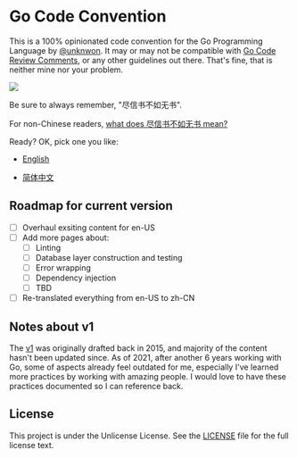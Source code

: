 # Go Code Convention

This is a 100% opinionated code convention for the Go Programming Language by [@unknwon](https://github.com/unknwon). It may or may not be compatible with [Go Code Review Comments](https://github.com/golang/go/wiki/CodeReviewComments), or any other guidelines out there. That's fine, that is neither mine nor your problem.

![](https://imgs.xkcd.com/comics/standards.png)

Be sure to always remember, "尽信书不如无书".

For non-Chinese readers, [what does 尽信书不如无书 mean?](https://chinese.stackexchange.com/a/26717)



Ready? OK, pick one you like:

- [English](en-US.md)

- [简体中文](zh-CN/README.md)

## Roadmap for current version

- [ ] Overhaul exsiting content for en-US
- [ ] Add more pages about:
  - [ ] Linting
  - [ ] Database layer construction and testing
  - [ ] Error wrapping
  - [ ] Dependency injection
  - [ ] TBD
- [ ] Re-translated everything from en-US to zh-CN

## Notes about v1

The [v1](https://github.com/unknwon/go-code-convention/tree/v1) was originally drafted back in 2015, and majority of the content hasn't been updated since. As of 2021, after another 6 years working with Go, some of aspects already feel outdated for me, especially I've learned more practices by working with amazing people. I would love to have these practices documented so I can reference back.

## License

This project is under the Unlicense License. See the [LICENSE](LICENSE) file for the full license text.

